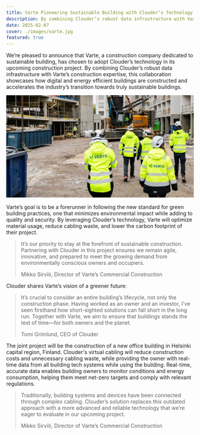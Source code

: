 ```yaml
---
title: Varte Pioneering Sustainable Building with Clouder’s Technology
description: By combining Clouder’s robust data infrastructure with Varte’s construction expertise, this collaboration showcases how digital and energy efficient buildings are constructed and  accelerates the industry’s transition towards truly sustainable and energy efficient buildings.
date: 2025-02-07
cover: ./images/varte.jpg
featured: true
---
```


We’re pleased to announce that Varte, a construction company dedicated to sustainable building, has chosen to adopt Clouder’s technology in its upcoming construction project. By combining Clouder’s robust data infrastructure with Varte’s construction expertise, this collaboration showcases how digital and energy efficient buildings are constructed and accelerates the industry’s transition towards truly sustainable buildings.

![People on a construction site](images/varte.jpg)

Varte’s goal is to be a forerunner in following the new standard for green building practices, one that minimizes environmental impact while adding to quality and security. By leveraging Clouder’s technology, Varte will optimize material usage, reduce cabling waste, and lower the carbon footprint of their project.

> It’s our priority to stay at the forefront of sustainable construction. Partnering with Clouder in this project ensures we remain agile, innovative, and prepared to meet the growing demand from environmentally conscious owners and occupiers.
>
> Mikko Sirviö, Director of Varte’s Commercial Construction

Clouder shares Varte’s vision of a greener future:

> It’s crucial to consider an entire building’s lifecycle, not only the construction phase. Having worked as an owner and an investor, I’ve seen firsthand how short-sighted solutions can fall short in the long run. Together with Varte, we aim to ensure that buildings stands the test of time—for both owners and the planet.
>
> Tomi Grönlund, CEO of Clouder

The joint project will be the construction of a new office building in Helsinki capital region, Finland. Clouder's virtual cabling will reduce construction costs and unnecessary cabling waste, while providing the owner with real-time data from all building tech systems while using the building. Real-time, accurate data enables building owners to monitor conditions and energy consumption, helping them meet net-zero targets and comply with relevant regulations.

> Traditionally, building systems and devices have been connected through complex cabling. Clouder’s solution replaces this outdated approach with a more advanced and reliable technology that we’re eager to evaluate in our upcoming project.
>
> Mikko Sirviö, Director of Varte’s Commercial Construction
